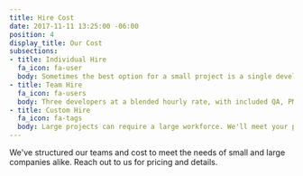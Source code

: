 ```yaml
---
title: Hire Cost
date: 2017-11-11 13:25:00 -06:00
position: 4
display_title: Our Cost
subsections:
- title: Individual Hire
  fa_icon: fa-user
  body: Sometimes the best option for a small project is a single developer. We'll help you engage with the perfect developer for the job.
- title: Team Hire
  fa_icon: fa-users
  body: Three developers at a blended hourly rate, with included QA, PM, and a supervising Architect. TrueCoders at its best.
- title: Custom Hire
  fa_icon: fa-tags
  body: Large projects can require a large workforce. We'll meet your project's requirements with skill and efficiency.
---
```


We've structured our teams and cost to meet the needs of small and large companies alike. Reach out to us for pricing and details.